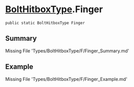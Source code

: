 # [BoltHitboxType](Types/BoltHitboxType.md).Finger
`public static BoltHitboxType Finger`
## Summary
Missing File 'Types/BoltHitboxType/F/Finger_Summary.md'
## Example
Missing File 'Types/BoltHitboxType/F/Finger_Example.md'
